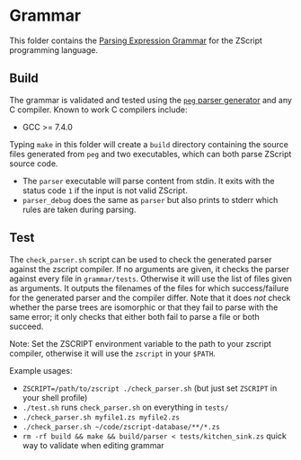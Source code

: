 # Grammar

This folder contains the
[Parsing Expression Grammar](https://en.wikipedia.org/wiki/Parsing_expression_grammar)
for the ZScript programming language.

## Build

The grammar is validated and tested using the
[`peg` parser generator](http://piumarta.com/software/peg/)
and any C compiler. Known to work C compilers include:

 * GCC >= 7.4.0

Typing `make` in this folder will create a `build` directory containing the
source files generated from `peg` and two executables, which can both parse ZScript
source code.

* The `parser` executable will parse content from stdin. It exits with the
  status code `1` if the input is not valid ZScript.
* `parser_debug` does the same as `parser` but also prints to stderr which
  rules are taken during parsing.

## Test

The `check_parser.sh` script can be used to check the generated parser against
the zscript compiler. If no arguments are given, it checks the parser against every file
in `grammar/tests`. Otherwise it will use the list of files given as arguments. It outputs the
filenames of the files for which success/failure for the generated parser and the compiler differ.
Note that it does *not* check whether the parse trees are isomorphic or that they fail to parse
with the same error; it only checks that either both fail to parse a file or both succeed.

Note: Set the ZSCRIPT environment variable to the path to your zscript compiler, otherwise it will
use the `zscript` in your `$PATH`.

Example usages:

- `ZSCRIPT=/path/to/zscript ./check_parser.sh` (but just set `ZSCRIPT` in your shell profile)
- `./test.sh` runs `check_parser.sh` on everything in `tests/`
- `./check_parser.sh myfile1.zs myfile2.zs`
- `./check_parser.sh ~/code/zscript-database/**/*.zs`
- `rm -rf build && make && build/parser < tests/kitchen_sink.zs` quick way to validate when editing grammar
